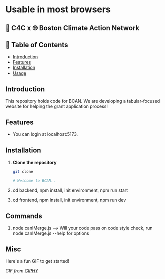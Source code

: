 # Usable in most browsers

## 🚀 C4C x 🌐 Boston Climate Action Network

## 📖 Table of Contents
- [Introduction](#introduction)
- [Features](#features)
- [Installation](#installation)
- [Usage](#usage)

## Introduction
This repository holds code for BCAN. We are developing a tabular-focused website for helping the grant application process!

## Features
- You can login at localhost:5173.

## Installation
1. **Clone the repository**

   ```bash
   git clone

   # Welcome to BCAN..
2. cd backend, npm install, init environment, npm run start
3. cd frontend, npm install, init environment, npm run dev


## Commands
1. node canIMerge.js --> Will your code pass on code style check, run node canIMerge.js --help for options

## Misc
Here's a fun GIF to get started!

*GIF from [GIPHY](https://i.giphy.com/media/v1.Y2lkPTc5MGI3NjExY2VjNWJ4dnBnNWt2ajcxdmdkazJkY2YxYXk4b3J4a3BqN3dveWdqeSZlcD12MV9pbnRlcm5hbF9naWZfYnlfaWQmY3Q9Zw/LHZyixOnHwDDy/giphy.gif)*

